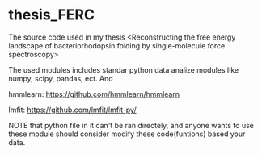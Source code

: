 # thesis_FERC
The source code used in my thesis &lt;Reconstructing the free energy landscape of bacteriorhodopsin folding by single-molecule force spectroscopy>

The used modules includes standar python data analize modules like numpy, scipy, pandas, ect. And

hmmlearn: https://github.com/hmmlearn/hmmlearn

lmfit: https://github.com/lmfit/lmfit-py/


NOTE that python file in it can't be ran directely, and anyone wants to use these module should consider modify these code(funtions) based your data.
